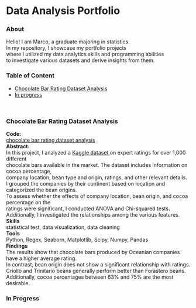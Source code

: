 <h1>Data Analysis Portfolio</h1>
<h3>About</h3>
<p>
Hello! I am Marco, a graduate majoring in statistics. <br>
In my repository, I showcase my portfolio projects <br>
where I utilized my data analytics skills and programming abilities <br>
to investigate various datasets and derive insights from them.
</p>
<h3>Table of Content</h3>
<ul>
  <li>
    <a href="#Chocolate">
    Chocolate Bar Rating Dataset Analysis
    </a>
  </li>
  <li>
    <a href="#tbc">
    In progress
    </a>
  </li>
</ul>
<br>
<section id="Chocolate">
  <h3>Chocolate Bar Rating Dataset Analysis</h3>
  <p>
    <b>Code:</b><br>
    <a href="https://github.com/Marco9424/Data_Analysis_Portfolio/blob/main/chocolate%20bar%20rating%20dataset%20analysis.ipynb">
      chocolate bar rating dataset analysis
    </a><br>
    <b>Abstract:</b><br>
    In this project, I analyzed a 
    <a href="https://www.kaggle.com/datasets/rtatman/chocolate-bar-ratings">
      Kaggle dataset 
    </a>
    on expert ratings for over 1,000 different <br>
    chocolate bars available in the market. The dataset includes information on cocoa percentage, <br>
    company location, bean type and origin, ratings, and other relevant details. <br>
    I grouped the companies by their continent based on location and categorized the bean origins. <br>
    To assess whether the effects of company location, bean origin, and cocoa percentage on the <br>
    ratings were significant, I conducted ANOVA and Chi-squared tests. <br>
    Additionally, I investigated the relationships among the various features. <br>
    <b>Skills</b><br>
    statistical test, data visualization, data cleaning<br>
    <b>Tools</b><br>
    Python, Regex, Seaborn, Matplotlib, Scipy, Numpy, Pandas<br>
    <b>Findings</b><br>
    The results show that chocolate bars produced by Oceanian companies have a higher average rating. <br>
    In contrast, bean origin does not show a significant relationship with ratings. <br>
    Criollo and Trinitario beans generally perform better than Forastero beans. <br>
    Additionally, cocoa percentages between 63% and 75% are the most desirable.<br>
  </p>
</section>
<section id="tbc">
  <h3>In Progress</h3>
</section>



